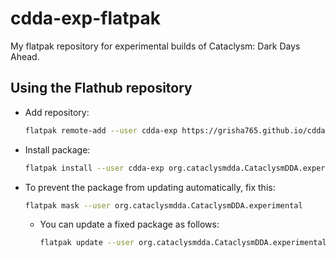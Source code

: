 # cdda-exp-flatpak
My flatpak repository for experimental builds of Cataclysm: Dark Days Ahead.

## Using the Flathub repository

- Add repository:
    ```bash
    flatpak remote-add --user cdda-exp https://grisha765.github.io/cdda-exp-flatpak/grisha765.flatpakrepo
    ```

- Install package:
    ```bash
    flatpak install --user cdda-exp org.cataclysmdda.CataclysmDDA.experimental
    ```

- To prevent the package from updating automatically, fix this:
    ```bash
    flatpak mask --user org.cataclysmdda.CataclysmDDA.experimental
    ```
    - You can update a fixed package as follows:
        ```bash
        flatpak update --user org.cataclysmdda.CataclysmDDA.experimental
        ```
